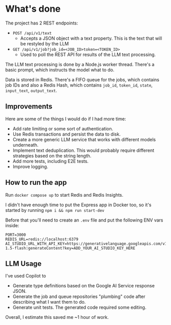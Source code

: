 # What's done

The project has 2 REST endpoints:
- `POST /api/v1/text`
    - Accepts a JSON object with a text property. This is the text that will be restyled by the LLM
- `GET /api/v1/job?job_id=<JOB_ID>token=<TOKEN_ID>`
    - Used to poll the REST API for results of the LLM text processing.

The LLM text processing is done by a Node.js worker thread. There's a basic prompt, which instructs the model what to do.

Data is stored in Redis. There's a FIFO queue for the jobs, which contains job IDs and also a Redis Hash, which contains `job_id`, `token_id`, `state`, `input_text`, `output_text`.

## Improvements
Here are some of the things I would do if I had more time:
- Add rate limiting or some sort of authentication.
- Use Redis transactions and persist the data to disk.
- Create a more generic LLM service that works with different models underneath.
- Implement text deduplication. This would probably require different strategies based on the string length.
- Add more tests, including E2E tests.
- Improve logging.

## How to run the app
Run `docker compose up` to start Redis and Redis Insights.

I didn't have enough time to put the Express app in Docker too, so it's started by running
`npm i && npm run start-dev`

Before that you'll need to create an `.env` file and put the following ENV vars inside:

```
PORT=3000
REDIS_URL=redis://localhost:6379
AI_STUDIO_URL_WITH_API_KEY=https://generativelanguage.googleapis.com/v1beta/models/gemini-1.5-flash:generateContent?key=ADD_YOUR_AI_STUDIO_KEY_HERE
```


## LLM Usage
I've used Copilot to
- Generate type definitions based on the Google AI Service response JSON.
- Generate the job and queue repositories "plumbing" code after describing what I want them to do.
- Generate unit tests. The generated code required some editing.

Overall, I estimate this saved me ~1 hour of work.
